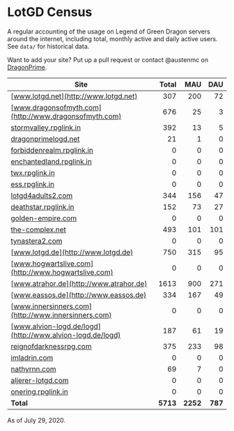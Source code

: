 # LotGD Census
A regular accounting of the usage on Legend of Green Dragon servers around the internet, including total, monthly active and daily active users. See `data/` for historical data.

Want to add your site? Put up a pull request or contact @austenmc on [DragonPrime](http://dragonprime.net).


Site | Total | MAU | DAU
--- | ---:| ---:| ---:
[www.lotgd.net](http://www.lotgd.net)|307|200|72
[www.dragonsofmyth.com](http://www.dragonsofmyth.com)|676|25|3
[stormvalley.rpglink.in](http://stormvalley.rpglink.in)|392|13|5
[dragonprimelogd.net](http://dragonprimelogd.net)|21|1|0
[forbiddenrealm.rpglink.in](http://forbiddenrealm.rpglink.in)|0|0|0
[enchantedland.rpglink.in](http://enchantedland.rpglink.in)|0|0|0
[twx.rpglink.in](http://twx.rpglink.in)|0|0|0
[ess.rpglink.in](http://ess.rpglink.in)|0|0|0
[lotgd4adults2.com](http://lotgd4adults2.com)|344|156|47
[deathstar.rpglink.in](http://deathstar.rpglink.in)|152|73|27
[golden-empire.com](http://golden-empire.com)|0|0|0
[the-complex.net](http://the-complex.net)|493|101|101
[tynastera2.com](http://tynastera2.com)|0|0|0
[www.lotgd.de](http://www.lotgd.de)|750|315|95
[www.hogwartslive.com](http://www.hogwartslive.com)|0|0|0
[www.atrahor.de](http://www.atrahor.de)|1613|900|271
[www.eassos.de](http://www.eassos.de)|334|167|49
[www.innersinners.com](http://www.innersinners.com)|0|0|0
[www.alvion-logd.de/logd](http://www.alvion-logd.de/logd)|187|61|19
[reignofdarknessrpg.com](http://reignofdarknessrpg.com)|375|233|98
[imladrin.com](http://imladrin.com)|0|0|0
[nathyrnn.com](http://nathyrnn.com)|69|7|0
[aljerer-lotgd.com](http://aljerer-lotgd.com)|0|0|0
[onering.rpglink.in](http://onering.rpglink.in)|0|0|0
**Total**|**5713**|**2252**|**787**

As of July 29, 2020.
